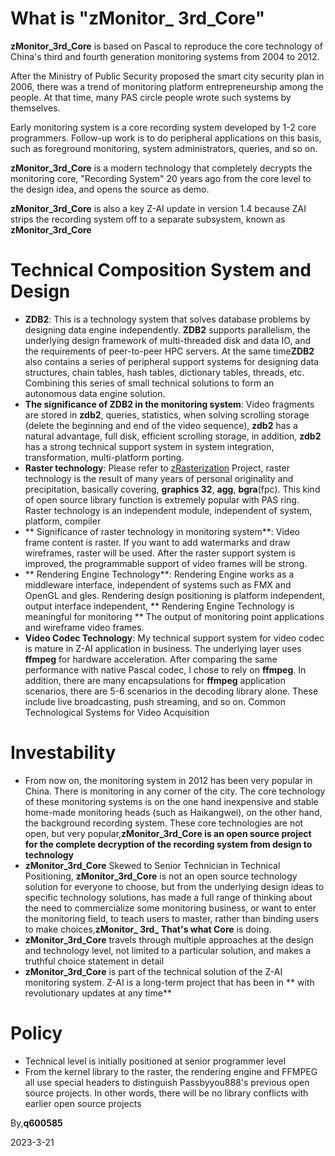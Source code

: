 # What is "zMonitor_ 3rd_Core"

**zMonitor_3rd_Core** is based on Pascal to reproduce the core technology of China's third and fourth generation monitoring systems from 2004 to 2012.

After the Ministry of Public Security proposed the smart city security plan in 2006, there was a trend of monitoring platform entrepreneurship among the people. At that time, many PAS circle people wrote such systems by themselves.

Early monitoring system is a core recording system developed by 1-2 core programmers. Follow-up work is to do peripheral applications on this basis, such as foreground monitoring, system administrators, queries, and so on.

**zMonitor_3rd_Core** is a modern technology that completely decrypts the monitoring core, "Recording System" 20 years ago from the core level to the design idea, and opens the source as demo.

**zMonitor_3rd_Core** is also a key Z-AI update in version 1.4 because ZAI strips the recording system off to a separate subsystem, known as **zMonitor_3rd_Core**


# Technical Composition System and Design

- **ZDB2**: This is a technology system that solves database problems by designing data engine independently. **ZDB2** supports parallelism, the underlying design framework of multi-threaded disk and data IO, and the requirements of peer-to-peer HPC servers. At the same time**ZDB2** also contains a series of peripheral support systems for designing data structures, chain tables, hash tables, dictionary tables, threads, etc. Combining this series of small technical solutions to form an autonomous data engine solution.
- **The significance of ZDB2 in the monitoring system**: Video fragments are stored in **zdb2**, queries, statistics, when solving scrolling storage (delete the beginning and end of the video sequence), **zdb2** has a natural advantage, full disk, efficient scrolling storage, in addition, **zdb2** has a strong technical support system in system integration, transformation, multi-platform porting.
- **Raster technology**: Please refer to [zRasterization]( https://github.com/PassByYou888/zRasterization ) Project, raster technology is the result of many years of personal originality and precipitation, basically covering, **graphics 32**, **agg**, **bgra**(fpc). This kind of open source library function is extremely popular with PAS ring. Raster technology is an independent module, independent of system, platform, compiler
- ** Significance of raster technology in monitoring system**: Video frame content is raster. If you want to add watermarks and draw wireframes, raster will be used. After the raster support system is improved, the programmable support of video frames will be strong.
- ** Rendering Engine Technology**: Rendering Engine works as a middleware interface, independent of systems such as FMX and OpenGL and gles. Rendering design positioning is platform independent, output interface independent, ** Rendering Engine Technology is meaningful for monitoring ** The output of monitoring point applications and wireframe video frames.
- **Video Codec Technology**: My technical support system for video codec is mature in Z-AI application in business. The underlying layer uses **ffmpeg** for hardware acceleration. After comparing the same performance with native Pascal codec, I chose to rely on **ffmpeg**. In addition, there are many encapsulations for **ffmpeg** application scenarios, there are 5-6 scenarios in the decoding library alone. These include live broadcasting, push streaming, and so on. Common Technological Systems for Video Acquisition


# Investability

- From now on, the monitoring system in 2012 has been very popular in China. There is monitoring in any corner of the city. The core technology of these monitoring systems is on the one hand inexpensive and stable home-made monitoring heads (such as Haikangwei), on the other hand, the background recording system. These core technologies are not open, but very popular,**zMonitor_3rd_Core is an open source project for the complete decryption of the recording system from design to technology**
- **zMonitor_3rd_Core** Skewed to Senior Technician in Technical Positioning, **zMonitor_3rd_Core** is not an open source technology solution for everyone to choose, but from the underlying design ideas to specific technology solutions, has made a full range of thinking about the need to commercialize some monitoring business, or want to enter the monitoring field, to teach users to master, rather than binding users to make choices,**zMonitor_ 3rd_ That's what Core** is doing.
- **zMonitor_3rd_Core** travels through multiple approaches at the design and technology level, not limited to a particular solution, and makes a truthful choice statement in detail
- **zMonitor_3rd_Core** is part of the technical solution of the Z-AI monitoring system. Z-AI is a long-term project that has been in ** with revolutionary updates at any time**


# Policy

- Technical level is initially positioned at senior programmer level
- From the kernel library to the raster, the rendering engine and FFMPEG all use special headers to distinguish Passbyyou888's previous open source projects. In other words, there will be no library conflicts with earlier open source projects


By,**q600585**


2023-3-21
